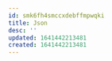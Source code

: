 ```yaml
---
id: smk6fh4smccxdebffmpwqki
title: Json
desc: ''
updated: 1641442213481
created: 1641442213481
---
```



